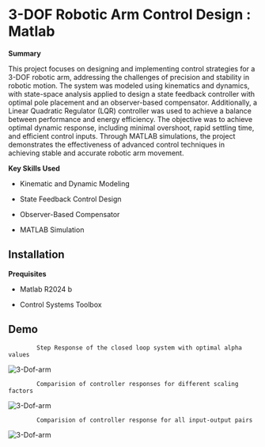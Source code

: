 
# 3-DOF Robotic Arm Control Design : Matlab

**Summary**

This project focuses on designing and implementing control strategies for a 3-DOF robotic arm, addressing the challenges of precision and stability in robotic motion. The system was modeled using kinematics and dynamics, with state-space analysis applied to design a state feedback controller with optimal pole placement and an observer-based compensator. Additionally, a Linear Quadratic Regulator (LQR) controller was used to achieve a balance between performance and energy efficiency. The objective was to achieve optimal dynamic response, including minimal overshoot, rapid settling time, and efficient control inputs. Through MATLAB simulations, the project demonstrates the effectiveness of advanced control techniques in achieving stable and accurate robotic arm movement.

**Key Skills Used**

* Kinematic and Dynamic Modeling
    
* State Feedback Control Design
    
* Observer-Based Compensator

* MATLAB Simulation
    


## Installation

**Prequisites**

* Matlab R2024 b 

* Control Systems Toolbox



## Demo


            Step Response of the closed loop system with optimal alpha values

![3-Dof-arm](Demo/Demo_1.png)

            Comparision of controller responses for different scaling factors

![3-Dof-arm](Demo/Demo_2.png)
                
            Comparision of controller response for all input-output pairs

![3-Dof-arm](Demo/Demo_3.png)





